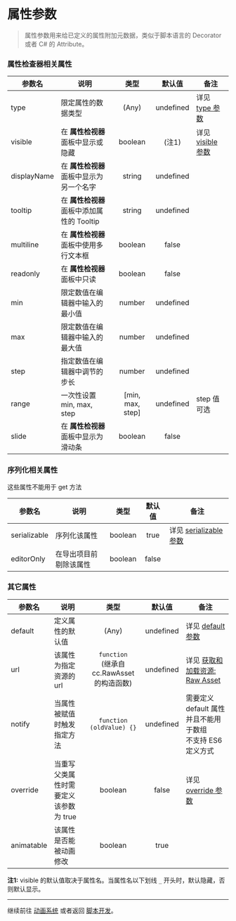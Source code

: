 # 属性参数

> 属性参数用来给已定义的属性附加元数据，类似于脚本语言的 Decorator 或者 C# 的 Attribute。

### 属性检查器相关属性

参数名 | 说明 | 类型 | 默认值 | 备注
--- | --- |:---:|:---:|---
type | 限定属性的数据类型 | (Any) | undefined | 详见 [type 参数](class.md#type)
visible | 在 **属性检视器** 面板中显示或隐藏 | boolean | (注1) | 详见 [visible 参数](class.md#visible)
displayName | 在 **属性检视器** 面板中显示为另一个名字 | string | undefined |
tooltip | 在 **属性检视器** 面板中添加属性的 Tooltip | string | undefined |
multiline | 在 **属性检视器** 面板中使用多行文本框 | boolean | false |
readonly | 在 **属性检视器** 面板中只读 | boolean | false |
min | 限定数值在编辑器中输入的最小值 | number | undefined |
max | 限定数值在编辑器中输入的最大值 | number | undefined |
step | 指定数值在编辑器中调节的步长 | number | undefined |
range | 一次性设置 min, max, step | [min, max, step] | undefined | step 值可选
slide | 在 **属性检视器** 面板中显示为滑动条 | boolean | false |

### 序列化相关属性

这些属性不能用于 get 方法

参数名 | 说明 | 类型 | 默认值 | 备注
--- | --- |:---:|:---:|---
serializable | 序列化该属性 | boolean | true | 详见 [serializable 参数](class.md#serializable)
editorOnly | 在导出项目前剔除该属性 | boolean | false |

### 其它属性

参数名 | 说明 | 类型 | 默认值 | 备注
--- | --- |:---:|:---:|---
default | 定义属性的默认值 | (Any) | undefined | 详见 [default 参数](class.md#default)
url | 该属性为指定资源的 url | `function` <br> (继承自 cc.RawAsset 的构造函数) | undefined | 详见 [获取和加载资源: Raw Asset](../load-assets.md#raw-asset)
notify | 当属性被赋值时触发指定方法 | `function (oldValue) {}` | undefined | 需要定义 default 属性并且不能用于数组<br>不支持 ES6 定义方式
override | 当重写父类属性时需要定义该参数为 true | boolean | false | 详见 [override 参数](class.md#override)
animatable | 该属性是否能被动画修改 | boolean | true |

**注1:** visible 的默认值取决于属性名。当属性名以下划线 `_` 开头时，默认隐藏，否则默认显示。


---

继续前往 [动画系统](../../animation/index.md) 或者返回 [脚本开发](../index.md)。
